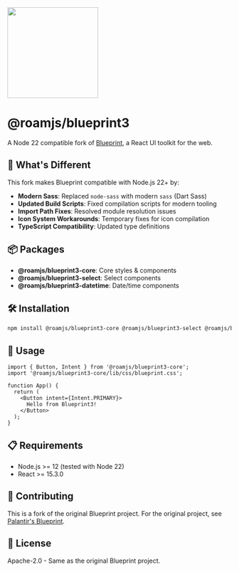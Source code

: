 <img height="204" src="https://cloud.githubusercontent.com/assets/464822/20228152/d3f36dc2-a804-11e6-80ff-51ada2d13ea7.png">

# @roamjs/blueprint3

A Node 22 compatible fork of [Blueprint](https://blueprintjs.com/), a React UI toolkit for the web.

## 🚀 What's Different

This fork makes Blueprint compatible with Node.js 22+ by:

- **Modern Sass**: Replaced `node-sass` with modern `sass` (Dart Sass)
- **Updated Build Scripts**: Fixed compilation scripts for modern tooling
- **Import Path Fixes**: Resolved module resolution issues
- **Icon System Workarounds**: Temporary fixes for icon compilation
- **TypeScript Compatibility**: Updated type definitions

## 📦 Packages

- **@roamjs/blueprint3-core**: Core styles & components
- **@roamjs/blueprint3-select**: Select components
- **@roamjs/blueprint3-datetime**: Date/time components

## 🛠️ Installation

```bash
npm install @roamjs/blueprint3-core @roamjs/blueprint3-select @roamjs/blueprint3-datetime
```

## 🔧 Usage

```tsx
import { Button, Intent } from '@roamjs/blueprint3-core';
import '@roamjs/blueprint3-core/lib/css/blueprint.css';

function App() {
  return (
    <Button intent={Intent.PRIMARY}>
      Hello from Blueprint3!
    </Button>
  );
}
```

## 📋 Requirements

- Node.js >= 12 (tested with Node 22)
- React >= 15.3.0

## 🤝 Contributing

This is a fork of the original Blueprint project. For the original project, see [Palantir's Blueprint](https://github.com/palantir/blueprint).

## 📄 License

Apache-2.0 - Same as the original Blueprint project.
